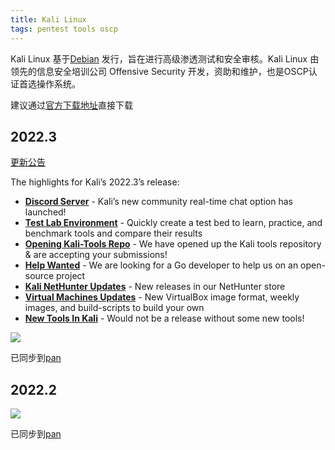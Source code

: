 ```yaml
---
title: Kali Linux
tags: pentest tools oscp
---
```



Kali Linux 基于[Debian](https://www.debian.org/) 发行，旨在进行高级渗透测试和安全审核。Kali Linux 由领先的信息安全培训公司 Offensive Security 开发，资助和维护，也是OSCP认证首选操作系统。

建议通过[官方下载地址](https://www.kali.org/get-kali/)直接下载

## 2022.3

[更新公告](https://www.kali.org/blog/kali-linux-2022-3-release/)

The highlights for Kali’s 2022.3’s release:

- **[Discord Server](https://www.kali.org/blog/kali-linux-2022-3-release/#kali-is-on-discord)** - Kali’s new community real-time chat option has launched!
- **[Test Lab Environment](https://www.kali.org/blog/kali-linux-2022-3-release/#test-lab-environment)** - Quickly create a test bed to learn, practice, and benchmark tools and compare their results
- **[Opening Kali-Tools Repo](https://www.kali.org/blog/kali-linux-2022-3-release/#kali-tools-documentation)** - We have opened up the Kali tools repository & are accepting your submissions!
- **[Help Wanted](https://www.kali.org/blog/kali-linux-2022-3-release/#help-wanted)** - We are looking for a Go developer to help us on an open-source project
- **[Kali NetHunter Updates](https://www.kali.org/blog/kali-linux-2022-3-release/#kali-nethunter-updates)** - New releases in our NetHunter store
- **[Virtual Machines Updates](https://www.kali.org/blog/kali-linux-2022-3-release/#kali-for-virtual-machines)** - New VirtualBox image format, weekly images, and build-scripts to build your own
- **[New Tools In Kali](https://www.kali.org/blog/kali-linux-2022-3-release/#new-tools-in-kali)** - Would not be a release without some new tools!

![](https://www.kali.org/blog/kali-linux-2022-3-release/images/banner-2022.3-release.jpg)

已同步到[pan](https://pan.iihack.com/Kali%20Linux/2022.3)

## 2022.2

![](https://www.kali.org/blog/kali-linux-2022-2-release/images/banner-2022.2-release.jpg)

已同步到[pan](https://pan.iihack.com/Kali%20Linux/2022.2)
